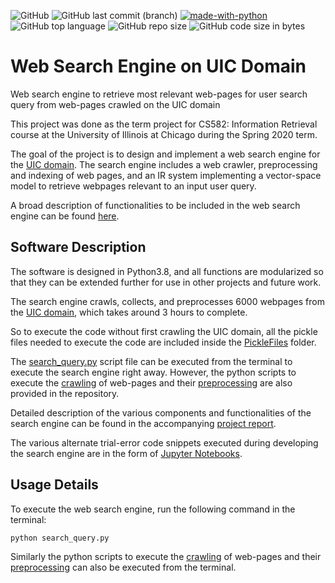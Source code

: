 ![GitHub](https://img.shields.io/github/license/samujjwaal/UIC-search-engine)
![GitHub last commit (branch)](https://img.shields.io/github/last-commit/samujjwaal/UIC-search-engine/master)
[![made-with-python](https://img.shields.io/badge/Made%20with-Python-1f425f.svg)](https://www.python.org/)
![GitHub top language](https://img.shields.io/github/languages/top/samujjwaal/UIC-search-engine)
![GitHub repo size](https://img.shields.io/github/repo-size/samujjwaal/UIC-search-engine)
![GitHub code size in bytes](https://img.shields.io/github/languages/code-size/samujjwaal/UIC-search-engine)
# Web Search Engine on UIC Domain

Web search engine to retrieve most relevant web-pages for user search query from web-pages crawled on the UIC domain

This project was done as the term project for CS582: Information Retrieval course at the University of Illinois at Chicago during the Spring 2020 term.

The goal of the project is to design and implement a web search engine for the [UIC domain](https://www.uic.edu/). The search engine includes a web crawler, preprocessing and indexing of web pages, and an IR system implementing a vector-space model to retrieve webpages relevant to an input user query.

A broad description of functionalities to be included in the web search engine can be found [here](ProjectTasks.pdf). 

## Software Description

The software is designed in Python3.8, and all functions are modularized so that they can be extended further for use in other projects and future work. 

The search engine crawls, collects, and preprocesses 6000 webpages from the [UIC domain](https://www.uic.edu/), which takes around 3 hours to complete. 

So to execute the code without first crawling the UIC domain, all the pickle files needed to execute the code are included inside the [PickleFiles](PickleFiles) folder. 

The [search_query.py](search_query.py) script file can be executed from the terminal to execute the search engine right away. However, the python scripts to execute the [crawling](uic_crawler.py) of web-pages and their [preprocessing](preprocessor.py) are also provided in the repository.

Detailed description of the various components and functionalities of the search engine can be found in the accompanying [project report](ProjectReport.pdf).

The various alternate trial-error code snippets executed during developing the search engine are in the form of [Jupyter Notebooks](JupyterNBs). 

## Usage Details

To execute the web search engine, run the following command in the terminal:

`python search_query.py`

Similarly the python scripts to execute the [crawling](uic_crawler.py) of web-pages and their [preprocessing](preprocessor.py) can also be executed from the terminal.
